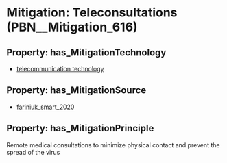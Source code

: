 # Mitigation: __Teleconsultations__ (PBN__Mitigation_616)

## Property: has_MitigationTechnology

* [telecommunication technology](../Technology/PBN__Technology_3060)

## Property: has_MitigationSource

* [fariniuk_smart_2020](../Article/PBN__Article_143)

## Property: has_MitigationPrinciple

Remote medical consultations to minimize physical contact and prevent the spread of the virus

